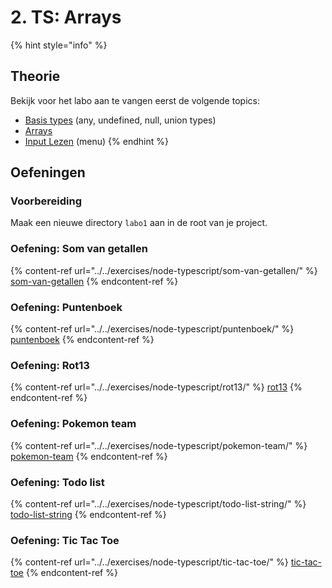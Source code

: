 # 2. TS: Arrays

{% hint style="info" %}
## Theorie

Bekijk voor het labo aan te vangen eerst de volgende topics:

* [Basis types](../../nodejs-+-typescript/type-systeem/basic-types.md) (any, undefined, null, union types)
* [Arrays](../../nodejs-+-typescript/type-systeem/arrays.md)
* [Input Lezen](../../nodejs-+-typescript/input-lezen.md) (menu)
{% endhint %}

## Oefeningen

### Voorbereiding

Maak een nieuwe directory `labo1` aan in de root van je project.

### Oefening: Som van getallen

{% content-ref url="../../exercises/node-typescript/som-van-getallen/" %}
[som-van-getallen](../../exercises/node-typescript/som-van-getallen/)
{% endcontent-ref %}

### Oefening: Puntenboek

{% content-ref url="../../exercises/node-typescript/puntenboek/" %}
[puntenboek](../../exercises/node-typescript/puntenboek/)
{% endcontent-ref %}

### Oefening: Rot13

{% content-ref url="../../exercises/node-typescript/rot13/" %}
[rot13](../../exercises/node-typescript/rot13/)
{% endcontent-ref %}

### Oefening: Pokemon team

{% content-ref url="../../exercises/node-typescript/pokemon-team/" %}
[pokemon-team](../../exercises/node-typescript/pokemon-team/)
{% endcontent-ref %}

### Oefening: Todo list

{% content-ref url="../../exercises/node-typescript/todo-list-string/" %}
[todo-list-string](../../exercises/node-typescript/todo-list-string/)
{% endcontent-ref %}

### Oefening: Tic Tac Toe

{% content-ref url="../../exercises/node-typescript/tic-tac-toe/" %}
[tic-tac-toe](../../exercises/node-typescript/tic-tac-toe/)
{% endcontent-ref %}
